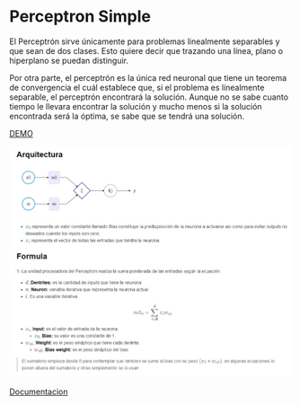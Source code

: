 # Perceptron Simple

El Perceptrón sirve únicamente para problemas linealmente separables y que sean de dos clases.  Esto quiere decir que trazando una línea, plano o hiperplano se puedan distinguir.

Por otra parte, el perceptrón es la única red neuronal que tiene un teorema de convergencia el cuál establece que, si el problema es linealmente separable, el perceptrón encontrará la solución. Aunque no se sabe cuanto tiempo le llevara encontrar la solución y mucho menos si la solución encontrada será la óptima, se sabe que se tendrá una solución.


[DEMO](https://mau-io.github.io/simple-perceptron-js/index.html)

![Figure 1-1](text.jpg "Figure 1-1")

[Documentacion](https://mau-io.github.io/simple-perceptron-js/doc/index.html)